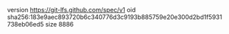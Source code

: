 version https://git-lfs.github.com/spec/v1
oid sha256:183e9aec893720b6c340776d3c9193b885759e20e300d2bd1f5931738eb06ed5
size 8886
